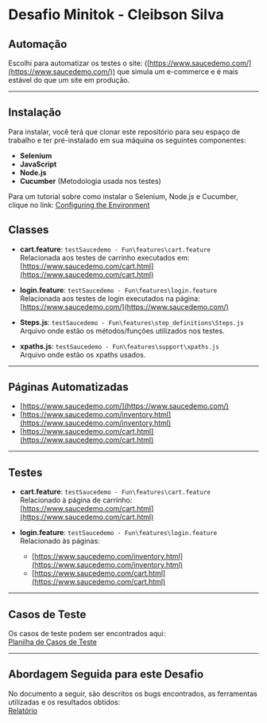 # Desafio Minitok - Cleibson Silva

## Automação

Escolhi para automatizar os testes o site: ([https://www.saucedemo.com/](https://www.saucedemo.com/)) que simula um e-commerce e é mais estável do que um site em produção.

---

## Instalação

Para instalar, você terá que clonar este repositório para seu espaço de trabalho e ter pré-instalado em sua máquina os seguintes componentes:

- **Selenium**
- **JavaScript**
- **Node.js**
- **Cucumber** (Metodologia usada nos testes) 

Para um tutorial sobre como instalar o Selenium, Node.js e Cucumber, clique no link: [Configuring the Environment](https://github.com/cleibsonsilva94/Test.js/blob/main/SimpleTests/ConfiguringtheEnvironment.md)

## Classes

- **cart.feature**: `testSaucedemo - Fun\features\cart.feature`  
  Relacionada aos testes de carrinho executados em: [https://www.saucedemo.com/cart.html](https://www.saucedemo.com/cart.html)

- **login.feature**: `testSaucedemo - Fun\features\login.feature`  
  Relacionada aos testes de login executados na página: [https://www.saucedemo.com/](https://www.saucedemo.com/)

- **Steps.js**: `testSaucedemo - Fun\features\step_definitions\Steps.js`  
  Arquivo onde estão os métodos/funções utilizados nos testes.

- **xpaths.js**: `testSaucedemo - Fun\features\support\xpaths.js`  
  Arquivo onde estão os xpaths usados.

---

## Páginas Automatizadas

- [https://www.saucedemo.com/](https://www.saucedemo.com/)
- [https://www.saucedemo.com/inventory.html](https://www.saucedemo.com/inventory.html)
- [https://www.saucedemo.com/cart.html](https://www.saucedemo.com/cart.html)

---

## Testes

- **cart.feature**: `testSaucedemo - Fun\features\cart.feature`  
  Relacionado à página de carrinho: [https://www.saucedemo.com/cart.html](https://www.saucedemo.com/cart.html)

- **login.feature**: `testSaucedemo - Fun\features\login.feature`  
  Relacionado às páginas:  
  - [https://www.saucedemo.com/inventory.html](https://www.saucedemo.com/inventory.html)  
  - [https://www.saucedemo.com/cart.html](https://www.saucedemo.com/cart.html)

---

## Casos de Teste

Os casos de teste podem ser encontrados aqui:  
[Planilha de Casos de Teste](https://docs.google.com/spreadsheets/d/1focNywOuat5Ur9Fx5mTRSOoNEWUPgJA1rcnumEXvnkM/edit?gid=0#gid=0)

---

## Abordagem Seguida para este Desafio

No documento a seguir, são descritos os bugs encontrados, as ferramentas utilizadas e os resultados obtidos:  
[Relatório](https://docs.google.com/document/d/11R9qDWBp_lyDS1bh19GtsgswVnnlUOwHzTv4sRuNTAw/edit?usp=drive_link)
